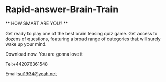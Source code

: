 # Rapid-answer-Brain-Train

** HOW SMART ARE YOU? **

Get ready to play one of the best brain teasing quiz game. Get access to dozens of questions, featuring a broad range of categories that will surely wake up your mind.

Download now. You are gonna love it

Tel:+442076361548

Email:sui1934@yeah.net
